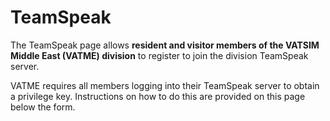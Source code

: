 # TeamSpeak

The TeamSpeak page allows **resident and visitor members of the VATSIM Middle East \(VATME\) division** to register to join the division TeamSpeak server.

VATME requires all members logging into their TeamSpeak server to obtain a privilege key. Instructions on how to do this are provided on this page below the form.

